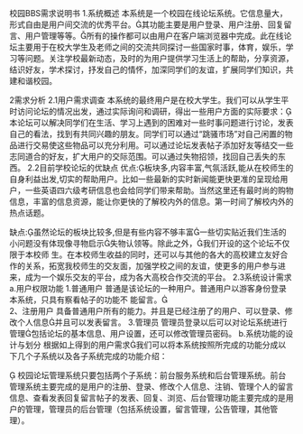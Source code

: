 校园BBS需求说明书
1.系统概述 
 本系统是一个校园在线论坛系统。它信息量大，形式自由是用户间交流的优秀平台。其功能主要是用户登录、用户注册、回复留言、用户管理等等。所有的操作都可以由用户在客户端浏览器中完成。此在线论坛主要用于在校大学生及老师之间的交流共同探讨一些国家时事，体育，娱乐，学习等问题。关注学校最新动态，及时的为用户提供学习生活上的帮助，分享资源，结识好友，学术探讨，抒发自己的情怀，加深同学们的友谊，扩展同学们知识，共建和谐校园。    

2需求分析
 2.1用户需求调查
     本系统的最终用户是在校大学生。我们可以从学生平时访问论坛的情况出发，通过实际询问和调研，得出一些用户方面的实际要求：本论坛可以解决同学们在生活、学习上遇到的困难对一些时事问题进行讨论，发表自己的看法，找到有共同兴趣的朋友。同学们可以通过“跳骚市场”对自己闲置的物品进行交易使这些物品可以充分利用。可以通过论坛发表帖子添加好友等结交一些志同道合的好友，扩大用户的交际范围。可以通过失物招领，找回自己丢失的东西。
 2.2目前学校论坛的优缺点 
  优点:板块多,内容丰富,气氛活跃,能从在校师生的自身利益出发,切实的帮助用户。比如一些最新的实时新闻能更快更准的呈现给用户，一些英语四六级考研信息也会给同学们带来帮助。当然这里还有最时尚的购物信息，丰富的信息资源，能让你更快的了解校内外的信息。第一时间了解校内外的热点话题。

 缺点:虽然论坛的板块比较多,但是有些内容不够丰富一些切实贴近我们生活的小问题没有体现像寻物启示失物认领等。除此之外，我们开设的这个论坛不仅限于本校师
生。在本校师生收益的同时，还可以与其他的各大的高校建立友好合作的关系，拓宽我校师生的交友面，加强学校之间的友谊，使更多的用户参与进来，成为一个娱乐交友的平台，成为各大高校合作交流的平台。 
2.3系统设计需求
   a.用户权限功能
     1.普通用户 
   普通是该论坛的一种用户。普通用户以游客身份登录本系统，只具有察看帖子的功能不  能留言。   
     2、注册用户 
     具备普通用户所有的能力。并且是已经注册了的用户、可以登录、修改个人信息并且可以发表留言。 
     3.管理员 
     管理员登录以后可以对论坛系统进行管理包括论坛的基本信息、用户设置，还可以修改管理员密码。
   b.系统功能的设计与划分 
      根据如上得到的用户需求我们可以将本系统按照所完成的功能分成以下几个子系统以及各子系统完成的功能介绍：


校园论坛管理系统只要包括两个子系统：前台服务系统和后台管理系统。前台管理系统主要完成的是用户的注册、登录、修改个人信息、注销、管理个人的留言信息、查看发表回复留言帖子的发表、回复、浏览、后台管理功能主要完成的是用户的管理，管理员的后台管理（包括系统设置，留言管理，公告管理，其他管理）。



